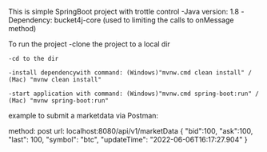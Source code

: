 This is simple SpringBoot project with trottle control
    -Java version: 1.8
    -Dependency: bucket4j-core (used to limiting the calls to onMessage method)
    
To run the project
    -clone the project to a local dir
    
    -cd to the dir
    
    -install dependencywith command: (Windows)"mvnw.cmd clean install" / (Mac) "mvnw clean install"
    
    -start application with command: (Windows)"mvnw.cmd spring-boot:run" / (Mac) "mvnw spring-boot:run" 
    

example to submit a marketdata via Postman:

method: post
url: localhost:8080/api/v1/marketData
{
    "bid":100,
    "ask":100,
    "last": 100,
    "symbol": "btc",
    "updateTime": "2022-06-06T16:17:27.904"
}
